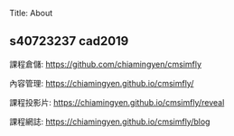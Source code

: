 Title: About

## s40723237 cad2019

課程倉儲: <a href="https://github.com/chiamingyen/cmsimfly">https://github.com/chiamingyen/cmsimfly</a>

內容管理: <a href="https://chiamingyen.github.io/cmsimfly/">https://chiamingyen.github.io/cmsimfly/</a>

課程投影片: <a href="https://chiamingyen.github.io/cmsimfly/reveal">https://chiamingyen.github.io/cmsimfly/reveal</a>

課程網誌: <a href="https://chiamingyen.github.io/cmsimfly/blog">https://chiamingyen.github.io/cmsimfly/blog</a>








